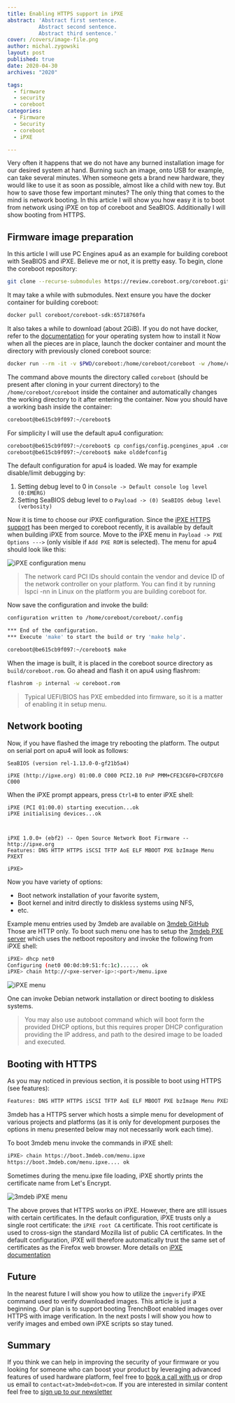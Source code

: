 ```yaml
---
title: Enabling HTTPS support in iPXE
abstract: 'Abstract first sentence.
          Abstract second sentence.
          Abstract third sentence.'
cover: /covers/image-file.png
author: michal.zygowski
layout: post
published: true
date: 2020-04-30
archives: "2020"

tags:
  - firmware
  - security
  - coreboot
categories:
  - Firmware
  - Security
  - coreboot
  - iPXE

---
```


Very often it happens that we do not have any burned installation image for our
desired system at hand. Burning such an image, onto USB for example, can take
several minutes. When someone gets a brand new hardware, they would like to use
it as soon as possible, almost like a child with new toy. But how to save those
few important minutes? The only thing that comes to the mind is network
booting. In this article I will show you how easy it is to boot from network
using iPXE on top of coreboot and SeaBIOS. Additionally I will show booting
from HTTPS.

## Firmware image preparation

In this article I will use PC Engines apu4 as an example for building coreboot
with SeaBIOS and iPXE. Believe me or not, it is pretty easy. To begin, clone
the coreboot repository:

```bash
git clone --recurse-submodules https://review.coreboot.org/coreboot.git
```

It may take a while with submodules. Next ensure you have the docker container
for building coreboot:

```bash
docker pull coreboot/coreboot-sdk:65718760fa
```

It also takes a while to download (about 2GiB). If you do not have docker,
refer to the [documentation](https://docs.docker.com/get-docker/) for your
operating system how to install it Now when all the pieces are in place, launch
the docker container and mount the directory with previously cloned coreboot
source:

```bash
docker run --rm -it -v $PWD/coreboot:/home/coreboot/coreboot -w /home/coreboot/coreboot coreboot/coreboot-sdk:65718760fa /bin/bash
```

The command above mounts the directory called `coreboot` (should be present
after cloning in your current directory) to the `/home/coreboot/coreboot`
inside the container and automatically changes the working directory to it
after entering the container. Now you should have a working bash inside the
container:

```bash
coreboot@be615cb9f097:~/coreboot$
```

For simplicity I will use the default apu4 configuration:

```bash
coreboot@be615cb9f097:~/coreboot$ cp configs/config.pcengines_apu4 .config
coreboot@be615cb9f097:~/coreboot$ make olddefconfig
```

The default configuration for apu4 is loaded. We may for example disable/limit
debugging by:

1. Setting debug level to 0 in `Console -> Default console log level (0:EMERG)`
2. Setting SeaBIOS debug level to o `Payload -> (0) SeaBIOS debug level (verbosity)`

Now it is time to choose our iPXE configuration. Since the 
[iPXE HTTPS support](https://review.coreboot.org/c/coreboot/+/31086) has been
merged to coreboot recently, it is available by default when building iPXE from
source. Move to the iPXE menu in `Payload -> PXE Options --->` (only visible if
`Add PXE ROM` is selected). The menu for apu4 should look like this:

![iPXE configuration menu](/img/pxe_https.png)

> The network card PCI IDs should contain the vendor and device ID of the
> network controller on your platform. You can find it by running lspci -nn in
> Linux on the platform you are building coreboot for.

Now save the configuration and invoke the build:

```bash
configuration written to /home/coreboot/coreboot/.config

*** End of the configuration.
*** Execute 'make' to start the build or try 'make help'.

coreboot@be615cb9f097:~/coreboot$ make
```

When the image is built, it is placed in the coreboot source directory as
`build/coreboot.rom`. Go ahead and flash it on apu4 using flashrom:

```bash
flashrom -p internal -w coreboot.rom
```

> Typical UEFI/BIOS has PXE embedded into firmware, so it is a matter of
> enabling it in setup menu.

## Network booting

Now, if you have flashed the image try rebooting the platform. The output on
serial port on apu4 will look as follows:

```
SeaBIOS (version rel-1.13.0-0-gf21b5a4)

iPXE (http://ipxe.org) 01:00.0 C000 PCI2.10 PnP PMM+CFE3C6F0+CFD7C6F0 C000
```

When the iPXE prompt appears, press `Ctrl+B` to enter iPXE shell:

```
iPXE (PCI 01:00.0) starting execution...ok
iPXE initialising devices...ok



iPXE 1.0.0+ (ebf2) -- Open Source Network Boot Firmware -- http://ipxe.org
Features: DNS HTTP HTTPS iSCSI TFTP AoE ELF MBOOT PXE bzImage Menu PXEXT

iPXE>
```

Now you have variety of options:

- Boot network installation of your favorite system,
- Boot kernel and initrd directly to diskless systems using NFS,
- etc.

Example menu entries used by 3mdeb are available on [3mdeb GitHub](https://github.com/3mdeb/netboot/blob/master/menu.ipxe)
Those are HTTP only. To boot such menu one has to setup the [3mdeb PXE server](https://github.com/3mdeb/pxe-server)
which uses the netboot repository and invoke the following from iPXE shell:

```bash
iPXE> dhcp net0
Configuring (net0 00:0d:b9:51:fc:1c)...... ok
iPXE> chain http://<pxe-server-ip>:<port>/menu.ipxe
```

![iPXE menu](/img/pxe_menu.png)

One can invoke Debian network installation or direct booting to diskless
systems.

> You may also use autoboot command which will boot form the provided DHCP
> options, but this requires proper DHCP configuration providing the IP
> address, and path to the desired image to be loaded and executed.

## Booting with HTTPS

As you may noticed in previous section, it is possible to boot using HTTPS (see
features):

```bash
Features: DNS HTTP HTTPS iSCSI TFTP AoE ELF MBOOT PXE bzImage Menu PXEXT
```

3mdeb has a HTTPS server which hosts a simple menu for development of various
projects and platforms (as it is only for development purposes the options in
menu presented below may not necessarily work each time).

To boot 3mdeb menu invoke the commands in iPXE shell:

```bash
iPXE> chain https://boot.3mdeb.com/menu.ipxe
https://boot.3mdeb.com/menu.ipxe.... ok
```

Sometimes during the menu.ipxe file loading, iPXE shortly prints the
certificate name from Let's Encrypt.

![3mdeb iPXE menu](/img/3mdeb_pxe_menu.png)

The above proves that HTTPS works on iPXE. However, there are still issues with
certain certificates. In the default configuration, iPXE trusts only a single
root certificate: the `iPXE root CA` certificate. This root certificate is used
to cross-sign the standard Mozilla list of public CA certificates. In the
default configuration, iPXE will therefore automatically trust the same set of
certificates as the Firefox web browser. More details on [iPXE documentation](https://ipxe.org/crypto)

## Future

In the nearest future I will show you how to utilize the `imgverify` iPXE
command used to verify downloaded images. This article is just a beginning. Our
plan is to support booting TrenchBoot enabled images over HTTPS with image
verification. In the next posts I will show you how to verify images and embed
own iPXE scripts so stay tuned.

## Summary

If you think we can help in improving the security of your firmware or you
looking for someone who can boost your product by leveraging advanced features
of used hardware platform, feel free to [book a call with us](https://calendly.com/3mdeb/consulting-remote-meeting)
or drop us email to `contact<at>3mdeb<dot>com`. If you are interested in similar
content feel free to [sign up to our newsletter](http://eepurl.com/gfoekD)

